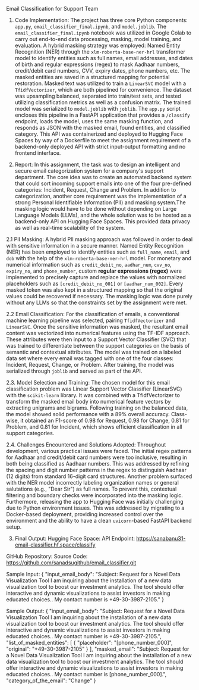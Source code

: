 Email Classification for Support Team

1. Code Implementation:
The project has three core Python components: `app.py`, `email_classifier_final.ipynb`, and `model.joblib`. The `email_classifier_final.ipynb` notebook was utilized in Google Colab to carry out end-to-end data processing, masking, model training, and evaluation. A hybrid masking strategy was employed: Named Entity Recognition (NER) through the `xlm-roberta-base-ner-hrl` transformer model to identify entities such as full names, email addresses, and dates of birth and regular expressions (regex) to mask Aadhaar numbers, credit/debit card numbers, CVV, expiry dates, phone numbers, etc. The masked entities are saved in a structured mapping for potential restoration. Masked text was utilized to train a `LinearSVC` model with a `TfidfVectorizer`, which are both pipelined for convenience. The dataset was upsampling balanced, separated into train/test sets, and tested utilizing classification metrics as well as a confusion matrix. The trained model was serialized to `model.joblib` with `joblib`. The `app.py` script encloses this pipeline in a FastAPI application that provides a `/classify` endpoint, loads the model, uses the same masking function, and responds as JSON with the masked email, found entities, and classified category. This API was containerized and deployed to Hugging Face Spaces by way of a Dockerfile to meet the assignment requirement of a backend-only deployed API with strict input-output formatting and no frontend interface.

2. Report:
In this assignment, the task was to design an intelligent and secure email categorization system for a company's support department. The core idea was to create an automated backend system that could sort incoming support emails into one of the four pre-defined categories: Incident, Request, Change and Problem. In addition to categorization, another core requirement was the implementation of a strong Personal Identifiable Information (PII) and masking system.The masking logic would have to be done without depending on Large Language Models (LLMs), and the whole solution was to be hosted as a backend-only API on Hugging Face Spaces. This provided data privacy as well as real-time scalability of the system.

2.1 PII Masking:
A hybrid PII masking approach was followed in order to deal with sensitive information in a secure manner. Named Entity Recognition (NER) has been employed to identify entities such as `full_name`, `email`, and `dob` with the help of the `xlm-roberta-base-ner-hrl` model. For monetary and numerical information such as `credit_debit_no`, `aadhar_num`, `cvv_no`, `expiry_no`, and `phone_number`, custom **regular expressions (regex)** were implemented to precisely capture and replace the values with normalized placeholders such as `[credit_debit_no_001]` or `[aadhar_num_002]`. Every masked token was also kept in a structured mapping so that the original values could be recovered if necessary. The masking logic was done purely without any LLMs so that the constraints set by the assignment were met.

2.2 Email Classification:
For the classification of emails, a conventional machine learning pipeline was selected, pairing `TfidfVectorizer` and `LinearSVC`. Once the sensitive information was masked, the resultant email content was vectorized into numerical features using the TF-IDF approach. These attributes were then input to a Support Vector Classifier (SVC) that was trained to differentiate between the support categories on the basis of semantic and contextual attributes. The model was trained on a labeled data set where every email was tagged with one of the four classes: Incident, Request, Change, or Problem. After training, the model was serialized through `joblib` and served as part of the API.

2.3. Model Selection and Training:
The chosen model for this email classification problem was Linear Support Vector Classifier (LinearSVC) with the `scikit-learn` library. It was combined with a TfidfVectorizer to transform the masked email body into numerical feature vectors by extracting unigrams and bigrams. Following training on the balanced data, the model showed solid performance with a 89% overall accuracy. Class-wise, it obtained an F1-score of 0.98 for Request, 0.98 for Change, 0.81 for Problem, and 0.81 for Incident, which shows efficient classification in all support categories.


2.4. Challenges Encountered and Solutions Adopted:
Throughout development, various practical issues were faced. The initial regex patterns for Aadhaar and credit/debit card numbers were too inclusive, resulting in both being classified as Aadhaar numbers. This was addressed by refining the spacing and digit number patterns in the regex to distinguish Aadhaar (12 digits) from standard 16-digit card structures. Another problem surfaced with the NER model incorrectly labeling organization names or general salutations (e.g., "Dear Sir") as full names. To prevent this, contextual filtering and boundary checks were incorporated into the masking logic. Furthermore, releasing the app to Hugging Face was initially challenging due to Python environment issues. This was addressed by migrating to a Docker-based deployment, providing increased control over the environment and the ability to have a clean `uvicorn`-based FastAPI backend setup.

3. Final Output:
Hugging Face Space:
API Endpoint:  https://sanabanu31-email-classifier.hf.space/classify

GitHub Repository:
Source Code:  https://github.com/sanadsugithub/email_classifier.git

Sample Input:
{
  "input_email_body": "Subject: Request for a Novel Data Visualization Tool I am inquiring about the installation of a new data visualization tool to boost our investment analytics. The tool should offer interactive and dynamic visualizations to assist investors in making educated choices.. My contact number is +49-30-3987-2105."
}

Sample Output:
{
  "input_email_body": "Subject: Request for a Novel Data Visualization Tool I am inquiring about the installation of a new data visualization tool to boost our investment analytics. The tool should offer interactive and dynamic visualizations to assist investors in making educated choices.. My contact number is +49-30-3987-2105.",
  "list_of_masked_entities": [
    {
      "placeholder": "[phone_number_000]",
      "original": "+49-30-3987-2105"
    }
  ],
  "masked_email": "Subject: Request for a Novel Data Visualization Tool I am inquiring about the installation of a new data visualization tool to boost our investment analytics. The tool should offer interactive and dynamic visualizations to assist investors in making educated choices.. My contact number is [phone_number_000].",
  "category_of_the_email": "Change"
}
